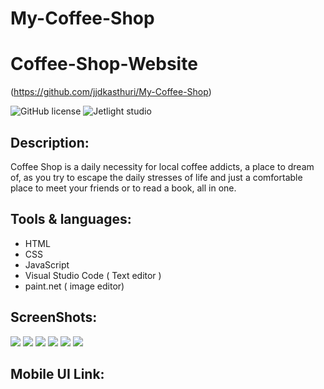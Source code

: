 # My-Coffee-Shop
# Coffee-Shop-Website

(https://github.com/jjdkasthuri/My-Coffee-Shop)

![GitHub license](https://img.shields.io/github/license/Mohammed-Benotmane/Tower-Defense-Game.svg)
![Jetlight studio](https://img.shields.io/badge/Made%20by-Jetlight%20studio-blue.svg?color=082544)

## Description:

Coffee Shop is a daily necessity for local coffee addicts, a place to dream of, as you try to escape the daily stresses of life and just a comfortable place to meet your friends or to read a book, all in one.

## Tools & languages:

- HTML
- CSS
- JavaScript
- Visual Studio Code ( Text editor )
- paint.net ( image editor)

## ScreenShots:

<img src="screenshots/1.png" />
<img src="screenshots/2.png" />
<img src="screenshots/3.png" />
<img src="screenshots/4.png" />
<img src="screenshots/5.png" />
<img src="screenshots/6.png" />

## Mobile UI Link:

